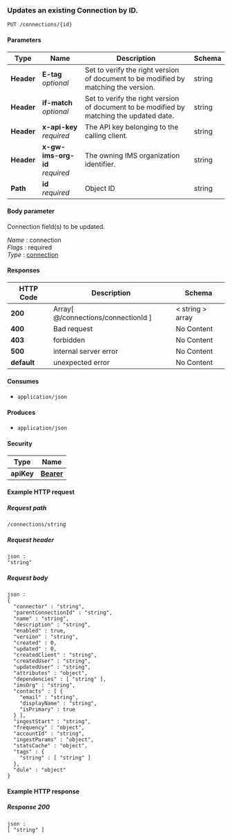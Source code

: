
<a name="update_connection_by_id"></a>
### Updates an existing Connection by ID.
```
PUT /connections/{id}
```


#### Parameters

|Type|Name|Description|Schema|
|---|---|---|---|
|**Header**|**E-tag**  <br>*optional*|Set to verify the right version of document to be modified by matching the version.|string|
|**Header**|**if-match**  <br>*optional*|Set to verify the right version of document to be modified by matching the updated date.|string|
|**Header**|**x-api-key**  <br>*required*|The API key belonging to the calling client.|string|
|**Header**|**x-gw-ims-org-id**  <br>*required*|The owning IMS organization identifier.|string|
|**Path**|**id**  <br>*required*|Object ID|string|


#### Body parameter
Connection field(s) to be updated.

*Name* : connection  
*Flags* : required  
*Type* : [connection](../definitions/connection.md#connection)


#### Responses

|HTTP Code|Description|Schema|
|---|---|---|
|**200**|Array[ @/connections/connectionId ]|< string > array|
|**400**|Bad request|No Content|
|**403**|forbidden|No Content|
|**500**|internal server error|No Content|
|**default**|unexpected error|No Content|


#### Consumes

* `application/json`


#### Produces

* `application/json`


#### Security

|Type|Name|
|---|---|
|**apiKey**|**[Bearer](security.md#bearer)**|


#### Example HTTP request

##### Request path
```
/connections/string
```


##### Request header
```
json :
"string"
```


##### Request body
```
json :
{
  "connector" : "string",
  "parentConnectionId" : "string",
  "name" : "string",
  "description" : "string",
  "enabled" : true,
  "version" : "string",
  "created" : 0,
  "updated" : 0,
  "createdClient" : "string",
  "createdUser" : "string",
  "updatedUser" : "string",
  "attributes" : "object",
  "dependencies" : [ "string" ],
  "imsOrg" : "string",
  "contacts" : [ {
    "email" : "string",
    "displayName" : "string",
    "isPrimary" : true
  } ],
  "ingestStart" : "string",
  "frequency" : "object",
  "accountId" : "string",
  "ingestParams" : "object",
  "statsCache" : "object",
  "tags" : {
    "string" : [ "string" ]
  },
  "dule" : "object"
}
```


#### Example HTTP response

##### Response 200
```
json :
[ "string" ]
```



